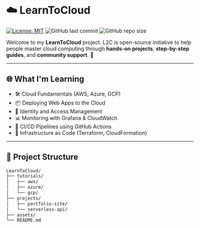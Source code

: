 # ☁️ LearnToCloud

[![License: MIT](https://img.shields.io/badge/License-MIT-blue.svg)](LICENSE)
![GitHub last commit](https://img.shields.io/github/last-commit/yourusername/LearnToCloud)
![GitHub repo size](https://img.shields.io/github/repo-size/yourusername/LearnToCloud)

Welcome to my **LearnToCloud** project. L2C is open-source initiative to help people master cloud computing through **hands-on projects**, **step-by-step guides**, and **community support**. 🚀

---

## 🌐 What I'm Learning

- 🛠️ Cloud Fundamentals (AWS, Azure, GCP)
- 📦 Deploying Web Apps to the Cloud
- 🔐 Identity and Access Management
- 📊 Monitoring with Grafana & CloudWatch
- 🧰 CI/CD Pipelines using GitHub Actions
- 🔧 Infrastructure as Code (Terraform, CloudFormation)

---

## 📁 Project Structure

```bash
LearnToCloud/
├── tutorials/
│   ├── aws/
│   ├── azure/
│   └── gcp/
├── projects/
│   ├── portfolio-site/
│   └── serverless-api/
├── assets/
└── README.md

```
